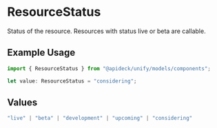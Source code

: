 # ResourceStatus

Status of the resource. Resources with status live or beta are callable.

## Example Usage

```typescript
import { ResourceStatus } from "@apideck/unify/models/components";

let value: ResourceStatus = "considering";
```

## Values

```typescript
"live" | "beta" | "development" | "upcoming" | "considering"
```